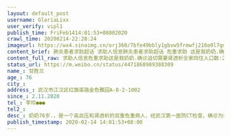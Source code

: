 ```yaml
---
layout: default_post
username: GloriaLixx
user_verify: vipl1
publish_time: FriFeb1414:01:53+08002020
crawl_time: 20200214-22:28:24
imageurl: https://wx4.sinaimg.cn/orj360/7bfe49bbly1gbvw5frmwfj216o0l7gng.jpg,https://wx1.sinaimg.cn/orj360/7bfe49bbly1gbvw5exmvnj20u01qcjsy.jpg
content_brief: 肺炎患者求助超话 求助人信息肺炎患者求助超话 危重求助 这是我奶奶.确诊迫切需要肾透析全家同住人口数:2【危重人数】1【全家感染人数】1【姓名】甘胜兰【年龄】76【所在城市和区】武汉市江汉区【所在小区、社区】武汉市江汉区红旗渠路金色雅园A-8-2-1002【患病时间】2.11.2020【联 ...全文
content_full_raw: 求助人信息危重求助这是我奶奶.确诊迫切需要肾透析全家同住人口数:2【危重人数】1【全家感染人数】1【姓名】甘胜兰【年龄】76【所在城市和区】武汉市江汉区【所在小区、社区】武汉市江汉区红旗渠路金色雅园A-8-2-1002【患病时间】2.11.2020【联系方式】李军●●●【联系方式】李玲●●●【密切接触者】李正松.殷俊.李玲【病情描述】奶奶76岁.，是一个高血压和肾透析的双重危重病人，经武汉第一医院CT检查，确诊为新冠状病毒肺炎患者，病人需要一星期三次透析2月11日确诊新型冠状病毒肺炎，目前武汉市第一医院强行停止透析.生命危在旦夕.昨天开始咳嗽不停，浑身无力，精神状态极差，今早呼吸困难现情况极为不好，等不及核酸检查.急需一个机构接受透析床位American·CaliforniaRiverside
status_url: https://m.weibo.cn/status/4471868989388309
name_: 甘胜兰
age_: 76
city_: 
address_: 武汉市江汉区红旗渠路金色雅园A-8-2-1002
since_: 2.11.2020
tel_: 李玲●●●
tel2_: 
desc_: 奶奶76岁.，是一个高血压和肾透析的双重危重病人，经武汉第一医院CT检查，确诊为新冠状病毒肺炎患者，病人需要一星期三次透析2月11日确诊新型冠状病毒肺炎，目前武汉市第一医院强行停止透析.生命危在旦夕.昨天开始咳嗽不停，浑身无力，精神状态极差，今早呼吸困难现情况极为不好，等不及核酸检查.急需一个机构接受透析床位American·CaliforniaRiverside
publish_timestamp: 2020-02-14 14:01:53+08:00
---
```

